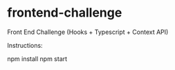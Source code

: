 # frontend-challenge
Front End Challenge (Hooks + Typescript + Context API)

Instructions:

npm install 
npm start 



